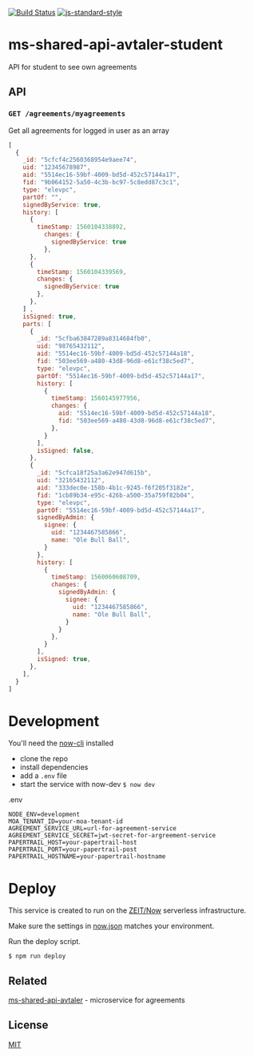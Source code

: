 [![Build Status](https://travis-ci.com/vtfk/ms-shared-api-avtaler-student.svg?branch=master)](https://travis-ci.com/vtfk/ms-shared-api-avtaler-student)
[![js-standard-style](https://img.shields.io/badge/code%20style-standard-brightgreen.svg?style=flat)](https://github.com/feross/standard)

# ms-shared-api-avtaler-student

API for student to see own agreements

## API

### `GET /agreements/myagreements`

Get all agreements for logged in user as an array

```JavaScript
[
  {
    _id: "5cfcf4c2560368954e9aee74",
    uid: "12345678987",
    aid: "5514ec16-59bf-4009-bd5d-452c57144a17",
    fid: "9b064152-5a50-4c3b-bc97-5c8edd87c3c1",
    type: "elevpc",
    partOf: "",
    signedByService: true,
    history: [
      {
        timeStamp: 1560104338892,
          changes: {
            signedByService: true
          },
      },
      {
        timeStamp: 1560104339569,
        changes: {
          signedByService: true
        },
      },
    ] ,
    isSigned: true,
    parts: [
      {
        _id: "5cfba63847289a8314684fb0",
        uid: "98765432112",
        aid: "5514ec16-59bf-4009-bd5d-452c57144a18",
        fid: "503ee569-a480-43d8-96d8-e61cf38c5ed7",
        type: "elevpc",
        partOf: "5514ec16-59bf-4009-bd5d-452c57144a17",
        history: [
          {
            timeStamp: 1560145977956,
            changes: {
              aid: "5514ec16-59bf-4009-bd5d-452c57144a18",
              fid: "503ee569-a480-43d8-96d8-e61cf38c5ed7",
            },
          }
        ],
        isSigned: false,
      },
      {
        _id: "5cfca18f25a3a62e947d615b",
        uid: "32165432112",
        aid: "333dec0e-158b-4b1c-9245-f6f205f3182e",
        fid: "1cb89b34-e95c-426b-a500-35a759f82b04",
        type: "elevpc",
        partOf: "5514ec16-59bf-4009-bd5d-452c57144a17",
        signedByAdmin: {
          signee: {
            uid: "1234467585866",
            name: "Ole Bull Ball",
          }
        },
        history: [
          {
            timeStamp: 1560060608709,
            changes: {
              signedByAdmin: {
                signee: {
                  uid: "1234467585866",
                  name: "Ole Bull Ball",
                }
              }
            },
          }
        ],
        isSigned: true,
      },
    ],
  }
]
```

# Development

You'll need the [now-cli](https://zeit.co/now) installed

- clone the repo
- install dependencies
- add a `.env` file
- start the service with now-dev ```$ now dev```

.env

```
NODE_ENV=development
MOA_TENANT_ID=your-moa-tenant-id
AGREEMENT_SERVICE_URL=url-for-agreement-service
AGREEMENT_SERVICE_SECRET=jwt-secret-for-argreement-service
PAPERTRAIL_HOST=your-papertrail-host
PAPERTRAIL_PORT=your-papertrail-post
PAPERTRAIL_HOSTNAME=your-papertrail-hostname
```

# Deploy

This service is created to run on the [ZEIT/Now](https://zeit.co/now) serverless infrastructure.

Make sure the settings in [now.json](now.json) matches your environment.

Run the deploy script.

```
$ npm run deploy
```

## Related

[ms-shared-api-avtaler](https://github.com/vtfk/ms-shared-api-avtaler) - microservice for agreements

## License

[MIT](LICENSE)
